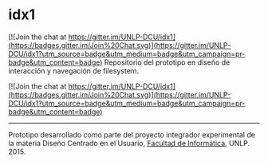 # idx1

[![Join the chat at https://gitter.im/UNLP-DCU/idx1](https://badges.gitter.im/Join%20Chat.svg)](https://gitter.im/UNLP-DCU/idx1?utm_source=badge&utm_medium=badge&utm_campaign=pr-badge&utm_content=badge)
Repositorio del prototipo en diseño de interacción y navegación de filesystem.

[![Join the chat at https://gitter.im/UNLP-DCU/idx1](https://badges.gitter.im/Join%20Chat.svg)](https://gitter.im/UNLP-DCU/idx1?utm_source=badge&utm_medium=badge&utm_campaign=pr-badge&utm_content=badge)

___
Prototipo desarrollado como parte del proyecto integrador experimental de la materia Diseño Centrado en el Usuario, [Facultad de Informática](info.unlp.edu.ar), UNLP. 2015.
